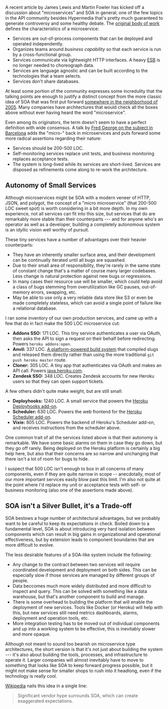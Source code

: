 A recent article by James Lewis and Martin Fowler has kicked off a discussion about "microservices" and SOA in general; one of the few topics in the API community besides Hypermedia that's pretty much guaranteed to generate controversy and some healthy debate. The [original body of work](http://martinfowler.com/articles/microservices.html) defines the characteristics of a microservice:

* Services are out-of-process components that can be deployed and operated independently.
* Organizes teams around _business capability_ so that each service is run by a cross-functional group.
* Services communicate via lightweight HTTP interfaces. A heavy [ESB](http://en.wikipedia.org/wiki/Enterprise_service_bus) is no longer needed to choreograph data.
* Services are language agnostic and can be built according to the technologies that a team selects.
* Services don't share databases.

At least some portion of the community expresses some incredulity that the talking points are enough to justify a distinct concept from the more classic idea of SOA that was first put forward [somewhere in the neighborhood of 2005](http://books.google.com/books/about/Service_Oriented_Architecture.html?id=qLrLngEACAAJ). Many companies have architectures that would check all the boxes above without ever having heard the word "microservice".

Even among its originators, the term doesn't seem to have a perfect definition with wide consensus. A talk by [Fred George on the subject in Barcelona](https://www.youtube.com/watch?v=2rKEveL55TY) adds the "micro-" back in microservices and puts forward some more radical assertions regarding their nature:

* Services should be 200-500 LOC.
* Self-monitoring services replace unit tests, and business monitoring replaces acceptance tests.
* The system is long-lived while its services are short-lived. Services are disposed as refinements come along to re-work the architecture.

## Autonomy of Small Services

Although microservices might be SOA with a modern veneer of HTTP, JSON, and polygot, the concept of a "micro microservice" (that 200-500 LOC sweet spot) is worth considering in a bit more depth. In my own experience, not all services can fit into this size, but services that do are remarkably more stable than their counterparts --- and for anyone who's an operator as well as a developer, building a completely autonomous system is an idyllic vision well worthy of pursuit.

These tiny services have a number of advantages over their heavier counterparts:

* They have an inherently smaller surface area, and their development can be continually iterated until all bugs are squashed.
* Due to their small area of responsibility, they're rarely in the same state of constant change that's a matter of course many larger codebases. Less change is natural protection against new bugs or regressions.
* In many cases their resource use will be smaller, which could help avoid a class of bugs stemming from overutilization like GC pauses, out-of-memory errors, swapping, etc.
* May be able to use only a very reliable data store like S3 or even be made completely stateless, which can avoid a single point of failure like a relational database.

I ran some inventory of our own production services, and came up with a few that do in fact make the 500 LOC microservice cut:

* **Addons SSO:** 171 LOC. This tiny service authenticates a user via OAuth, then asks the API to sign a request on their behalf before redirecting. Powers `heroku addons:open`.
* **Anvil:** 337 LOC. [A platform-powered build system](https://github.com/ddollar/heroku-anvil) that compiled slugs and released them directly rather than using the more traditional `git push heroku master` route.
* **Cloner:** 305 LOC. A tiny app that authenticates via OAuth and makes an API call. Powers [java.heroku.com](https://java.heroku.com).
* **Zendesk SSO:** 348 LOC. Creates Zendesk accounts for new Heroku users so that they can open support tickets.

A few others didn't quite make weight, but are still small:

* **Deployhooks:** 1240 LOC. A small service that powers the [Heroku Deployhooks add-on](https://devcenter.heroku.com/articles/deploy-hooks).
* **Scheduler:** 630 LOC. Powers the web frontend for the [Heroku Scheduler add-on](https://devcenter.heroku.com/articles/scheduler).
* **Vixie:** 805 LOC. Powers the backend of Heroku's Scheduler add-on, and receives instructions from the scheduler above.

One common trait of all the services listed above is that their autonomy is remarkable. We have some basic alarms on them in case they go down, but they go off rarely. Being deployed on the Heroku platform is certainly a big help here, but also that their concerns are so narrow and unchanging that there isn't a lot of room for bugs to hide.

I suspect that 500 LOC isn't enough to box in all concerns of many components, even if they are quite narrow in scope -- anecdotally, most of our more important services easily blow past this limit. I'm also not quite at the point where I'd replace my unit or acceptance tests with self- or business monitoring (also one of the assertions made above).

## SOA isn't a Silver Bullet, it's a Trade-off

SOA bestows a huge number of architectural advantages, but we probably want to be careful to keep its expectations in check. Boiled down to a fundamental level, SOA is about introducing very hard isolation between components which can result in big gains in organizational and operational effectiveness, but by extension leads to component boundaries that are more difficult to evolve.

The less desirable features of a SOA-like system include the following:

* Any change to the contract between two services will require coordinated development and deployment on both sides. This can be especially slow if those services are managed by different groups of people.
* Data beccomes much more widely distributed and more difficult to inspect and query. This can be solved with something like a data warehouse, but that's another component to build and manage.
* There is some overhead to building the platform that will enable the deployment of new services. Tools like Docker (or Heroku) will help with this, but new services still need metrics dashboards, alarms, deployment and operation tools, etc.
* More integration testing has to be moved out of individual components and up into a working system to be effective, this is inevitably slower and more opaque.

Although not meant to sound too bearish on microservice type architectures, the short version is that it's not just about building the system --- it's also about building the tools, processes, and infrastructure to operate it. Larger companies will almost inevitably have to move to something that looks like SOA to keep forward progress possible, but it might not make sense for smaller shops to rush into it headlong, even if the technology is really cool.

[Wikipedia](http://en.wikipedia.org/wiki/Service-oriented_architecture) nails this idea in a single line:

> Significant vendor hype surrounds SOA, which can create exaggerated expectations.
